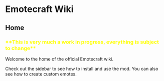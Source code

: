 # Emotecraft Wiki

## Home

<h3 style="color:yellow;">**This is very much a work in progress, everything is subject to change**</h3>

Welcome to the home of the official Emotecraft wiki.

Check out the sidebar to see how to install and use the mod. You can also see how to create custom emotes.
